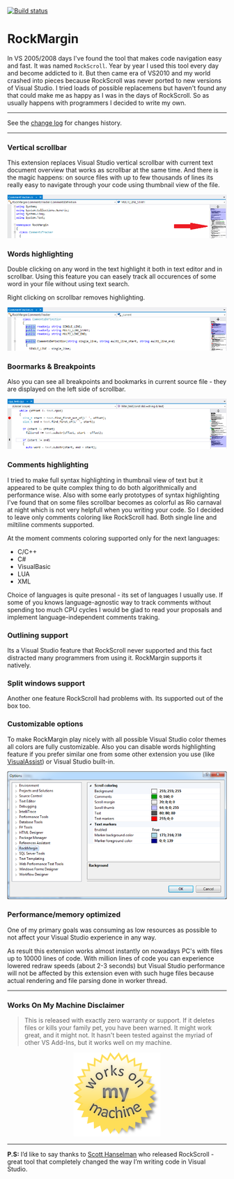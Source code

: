 [![Build status](https://ci.appveyor.com/api/projects/status/kxjslttdyngh5hru?svg=true)](https://ci.appveyor.com/project/K1tty/rockmargin)

# RockMargin

In VS 2005/2008 days I've found the tool that makes code navigation easy and fast. It was named `RockScroll`. Year by year I used this tool every day and become addicted to it. But then came era of VS2010 and my world crashed into pieces because RockScroll was never ported to new versions of Visual Studio. I tried loads of possible replacemens but haven't found any that could make me as happy as I was in the days of RockScroll. So as usually happens with programmers I decided to write my own.

---

See the [change log](CHANGELOG.md) for changes history.

---

### Vertical scrollbar

This extension replaces Visual Studio vertical scrollbar with current text document overview that works as scrollbar at the same time. And there is the magic happens: on source files with up to few thousands of lines its really easy to navigate through your code using thumbnail view of the file.

![vertical scrollbar](./RockMargin/Info/vertical_scrollbar.png)

### Words highlighting

Double clicking on any word in the text highlight it both in text editor and in scrollbar. Using this feature you can easely track all occurences of some word in your file without using text search.

Right clicking on scrollbar removes highlighting.

![words highlighting](./RockMargin/Info/words_highlighting.png)

### Boormarks & Breakpoints

Also you can see all breakpoints and bookmarks in current source file - they are displayed on the left side of scrollbar.

![breakpoints](./RockMargin/Info/breakpoints.png)

### Comments highlighting

I tried to make full syntax highlighting in thumbnail view of text but it appeared to be quite complex thing to do both algorithmically and performance wise. Also with some early prototypes of syntax highlighting I've found that on some files scrollbar becomes as colorful as Rio carnaval at night which is not very helpfull when you writing your code. So I decided to leave only comments coloring like RockScroll had. Both single line and miltiline comments supported.

At the moment comments coloring supported only for the next languages:
- C/C++
- C#
- VisualBasic
- LUA
- XML

Choice of languages is quite presonal - its set of languages I usually use. If some of you knows language-agnostic way to track comments without spending too much CPU cycles I would be glad to read your proposals and implement language-independent comments traking.

### Outlining support

Its a Visual Studio feature that RockScroll never supported and this fact distracted many programmers from using it. RockMargin supports it natively.

### Split windows support

Another one feature RockScroll had problems with. Its supported out of the box too.

### Customizable options

To make RockMargin play nicely with all possible Visual Studio color themes all colors are fully customizable. Also you can disable words highlighting feature if you prefer similar one from some other extension you use (like [VisualAssist]) or Visual Studio built-in.

[VisualAssist]: http://www.wholetomato.com

![options](./RockMargin/Info/options.png)

### Performance/memory optimized

One of my primary goals was consuming as low resources as possible to not affect your Visual Studio experience in any way.

As result this extension works almost instantly on nowadays PC's with files up to 10000 lines of code. With million lines of code you can experience lowered redraw speeds (about 2-3 seconds) but Visual Studio performance will not be affected by this extension even with such huge files because actual rendering and file parsing done in worker thread.

---

### Works On My Machine Disclaimer
> This is released with exactly zero warranty or support. If it deletes files or kills your family pet, you have been warned. It might work great, and it might not. It hasn't been tested against the myriad of other VS Add-Ins, but it works well on my machine.

<div style="text-align:center"><img src ="./RockMargin/Info/works_on_my_machine.png" /></div>

---

**P.S:** I’d like to say thanks to [Scott Hanselman] who released RockScroll - great tool that completely changed the way I’m writing code in Visual Studio.

[Scott Hanselman]: http://www.hanselman.com/blog/
